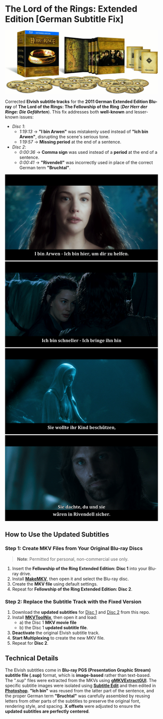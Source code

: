 # The Lord of the Rings: Extended Edition [German Subtitle Fix]

![2011 German Lord of the Rings Extended Edition Blu-ray](images/box-art.jpg)

Corrected **Elvish subtitle tracks** for the **2011 German Extended Edition Blu-ray** of **The Lord of the Rings: The Fellowship of the Ring** (***Der Herr der Ringe: Die Gefährten***). This fix addresses both **well-known** and lesser-known issues:

- *Disc 1*:
   - *1:19:13* → **"I bin Arwen"** was mistakenly used instead of **"Ich bin Arwen"**, disrupting the scene's serious tone. 
   - *1:19:57* → **Missing period** at the end of a sentence. 
- *Disc 2*:
   - *0:00:36* → **Comma sign** was used instead of a **period** at the end of a sentence. 
   - *0:00:41* → **"Rivendell"** was incorrectly used in place of the correct German term **"Bruchtal"**. 

!["I bin Arwen" to "Ich bin Arwen"](images/comparison-1.gif)  
!["Missing Period Fix"](images/comparison-2.gif)  
!["Comma Sign Fix"](images/comparison-3.gif)
!["Rivendell to Bruchtal"](images/comparison-4.gif)

## **How to Use the Updated Subtitles**

### **Step 1: Create MKV Files from Your Original Blu-ray Discs**

> **Note**: Permitted for personal, non-commercial use only.

1. Insert the **Fellowship of the Ring Extended Edition: Disc 1** into your Blu-ray drive.
2. Install **[MakeMKV](https://www.makemkv.com/download/)**, then open it and select the Blu-ray disc.
3. Create the **MKV file** using default settings.
4. Repeat for **Fellowship of the Ring Extended Edition: Disc 2**.

### **Step 2: Replace the Subtitle Track with the Fixed Version**

1. Download the **updated subtitles** for [Disc 1](https://github.com/jcoester/LOTR-EE-German-Subtitle-Fix/raw/main/lotr-ee-fotr1-german-subtitle-fix.sup) and [Disc 2](https://github.com/jcoester/LOTR-EE-German-Subtitle-Fix/raw/main/lotr-ee-fotr2-german-subtitle-fix.sup) from this repo.
2. Install **[MKVToolNix](https://mkvtoolnix.download/downloads.html)**, then open it and load:
   - a) the Disc 1 **MKV movie file**
   - b) the Disc 1 **updated subtitle file**.
3. **Deactivate** the original Elvish subtitle track.
4. **Start Multiplexing** to create the new MKV file.
5. Repeat for **Disc 2**.

## **Technical Details**

The Elvish subtitles come in **Blu-ray PGS (Presentation Graphic Stream) subtitle file (.sup)** format, which is **image-based** rather than text-based. The ".sup" files were extracted from the MKVs using **[gMKVExtractGUI](https://mkvtoolnix.download/links.html)**. The specific subtitle images were isolated using **[Subtitle Edit](https://www.nikse.dk/subtitleedit)** and then edited in **[Photoshop](https://www.adobe.com/products/photoshop.html)**. **"Ich bin"** was reused from the latter part of the sentence, and the proper German term **"Bruchtal"** was carefully assembled by reusing letters from other parts of the subtitles to preserve the original font, rendering style, and spacing. **X offsets** were adjusted to ensure the **updated subtitles are perfectly centered**.

